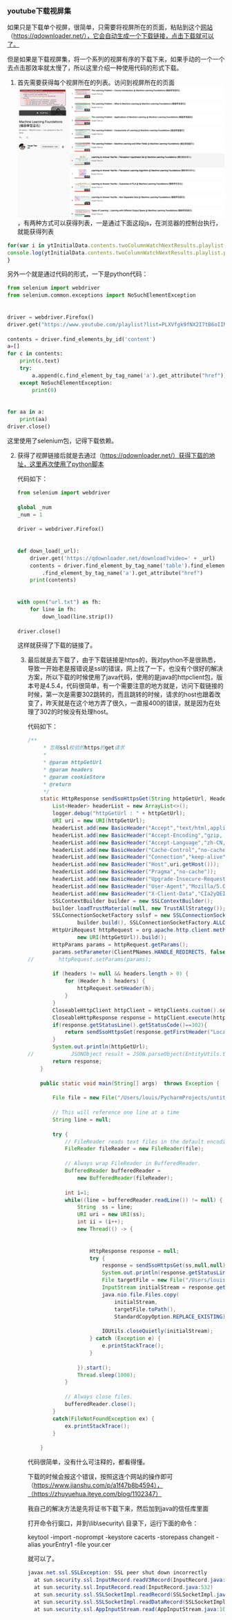 ### youtube下载视屏集

如果只是下载单个视屏，很简单，只需要将视屏所在的页面，粘贴到这个[网站](https://qdownloader.net/)（https://qdownloader.net/），它会自动生成一个下载链接，点击下载就可以了。

但是如果是下载视屏集，将一个系列的视屏有序的下载下来，如果手动的一个一个去点击那效率就太慢了，所以这里介绍一种使用代码的形式下载。

1. 首先需要获得每个视屏所在的列表。访问到视屏所在的页面![image-201901230833467](../../images/image-201901230833467.png)，有两种方式可以获得列表，一是通过下面这段js，在浏览器的控制台执行，就能获得列表

```javascript
for(var i in ytInitialData.contents.twoColumnWatchNextResults.playlist.playlist.contents){
console.log(ytInitialData.contents.twoColumnWatchNextResults.playlist.playlist.contents[i].playlistPanelVideoRenderer.navigationEndpoint.commandMetadata.webCommandMetadata.url);
}
```

另外一个就是通过代码的形式，一下是python代码：

```python
from selenium import webdriver
from selenium.common.exceptions import NoSuchElementException


driver = webdriver.Firefox()
driver.get("https://www.youtube.com/playlist?list=PLXVfgk9fNX2I7tB6oIINGBmW50rrmFTqf")

contents = driver.find_elements_by_id('content')
a=[]
for c in contents:
    print(c.text)
    try:
        a.append(c.find_element_by_tag_name('a').get_attribute("href"))
    except NoSuchElementException:
        print(0)


for aa in a:
    print(aa)
driver.close()
```

这里使用了selenium包，记得下载依赖。

2. 获得了视屏链接后就是去通过（https://qdownloader.net/）获得下载的地址，这里再次使用了python脚本

   代码如下：

   ```python
   from selenium import webdriver

   global _num
   _num = 1

   driver = webdriver.Firefox()


   def down_load(_url):
       driver.get('https://qdownloader.net/download?video=' + _url)
       contents = driver.find_element_by_tag_name('table').find_element_by_tag_name('tbody').find_element_by_tag_name('tr') \
           .find_element_by_tag_name('a').get_attribute("href")
       print(contents)


   with open("url.txt") as fh:
       for line in fh:
           down_load(line.strip())

   driver.close()
   ```

   这样就获得了下载的链接了。

   3. 最后就是去下载了，由于下载链接是https的，我对python不是很熟悉，导致一开始老是报错说是ssl的错误，网上找了一下，也没有个很好的解决方案，所以下载的时候使用了java代码，使用的是java的httpclient包，版本号是4.5.4，代码很简单，有一个需要注意的地方就是，访问下载链接的时候，第一次是需要302跳转的，而且跳转的时候，请求的host也跟着改变了，昨天就是在这个地方弄了很久，一直报400的错误，就是因为在处理了302的时候没有处理host。

      代码如下：

      ```java
      /**
           * 忽略ssl校验的https的get请求
           *
           * @param httpGetUrl
           * @param headers
           * @param cookieStore
           * @return
           */
          static HttpResponse sendSsoHttpsGet(String httpGetUrl, Header[] headers, CookieStore cookieStore) throws Exception {
              List<Header> headerList = new ArrayList<>();
              logger.debug("httpGetUrl : " + httpGetUrl);
              URI uri = new URI(httpGetUrl);
              headerList.add(new BasicHeader("Accept","text/html,application/xhtml+xml,application/xml;q=0.9,image/webp,image/apng,*/*;q=0.8"));
              headerList.add(new BasicHeader("Accept-Encoding","gzip, deflate, br"));
              headerList.add(new BasicHeader("Accept-Language","zh-CN,zh;q=0.9,en;q=0.8"));
              headerList.add(new BasicHeader("Cache-Control","no-cache"));
              headerList.add(new BasicHeader("Connection","keep-alive"));
              headerList.add(new BasicHeader("Host",uri.getHost()));
              headerList.add(new BasicHeader("Pragma","no-cache"));
              headerList.add(new BasicHeader("Upgrade-Insecure-Requests","1"));
              headerList.add(new BasicHeader("User-Agent","Mozilla/5.0 (Macintosh; Intel Mac OS X 10_13_4) AppleWebKit/537.36 (KHTML, like Gecko) Chrome/71.0.3578.98 Safari/537.36"));
              headerList.add(new BasicHeader("X-Client-Data","CIa2yQEIorbJAQjBtskBCKmdygEIqKPKAQi/p8oBCOynygEI4qjKARj5pcoB"));
              SSLContextBuilder builder = new SSLContextBuilder();
              builder.loadTrustMaterial(null, new TrustAllStrategy());
              SSLConnectionSocketFactory sslsf = new SSLConnectionSocketFactory(
                      builder.build(), SSLConnectionSocketFactory.ALLOW_ALL_HOSTNAME_VERIFIER);
              HttpUriRequest httpRequest = org.apache.http.client.methods.RequestBuilder.get().setUri(
                      new URI(httpGetUrl)).build();
              HttpParams params = httpRequest.getParams();
              params.setParameter(ClientPNames.HANDLE_REDIRECTS, false);
      //        httpRequest.setParams(params);

              if (headers != null && headers.length > 0) {
                  for (Header h : headers) {
                      httpRequest.setHeader(h);
                  }
              }
              CloseableHttpClient httpClient = HttpClients.custom().setDefaultCookieStore(cookieStore).setSSLSocketFactory(sslsf).build();
              CloseableHttpResponse response = httpClient.execute(httpRequest);
              if(response.getStatusLine().getStatusCode()==302){
                  return sendSsoHttpsGet(response.getFirstHeader("Location").getValue(),headers,cookieStore);
              }
              System.out.println(httpGetUrl);
      //            JSONObject result = JSON.parseObject(EntityUtils.toString(response.getEntity()));
              return response;
          }

          public static void main(String[] args)  throws Exception {

              File file = new File("/Users/louis/PycharmProjects/untitled/com.aotain.selenium/down_url.txt");

              // This will reference one line at a time
              String line = null;

              try {
                  // FileReader reads text files in the default encoding.
                  FileReader fileReader = new FileReader(file);

                  // Always wrap FileReader in BufferedReader.
                  BufferedReader bufferedReader =
                      new BufferedReader(fileReader);

                  int i=1;
                  while((line = bufferedReader.readLine()) != null) {
                      String  ss = line;
                      URI uri = new URI(ss);
                      int ii = (i++);
                      new Thread(() -> {


                          HttpResponse response = null;
                          try {
                              response = sendSsoHttpsGet(ss,null,null);
                              System.out.println(response.getStatusLine());
                              File targetFile = new File("/Users/louis/Downloads/machine_learning/foundations/"+ii+".mp4");
                              InputStream initialStream = response.getEntity().getContent();
                              java.nio.file.Files.copy(
                                  initialStream,
                                  targetFile.toPath(),
                                  StandardCopyOption.REPLACE_EXISTING);

                              IOUtils.closeQuietly(initialStream);
                          } catch (Exception e) {
                              e.printStackTrace();
                          }

                      }).start();
                      Thread.sleep(1000);
                  }

                  // Always close files.
                  bufferedReader.close();
              }
              catch(FileNotFoundException ex) {
                  ex.printStackTrace();
              }

          }
      ```

      代码很简单，没有什么可注释的，都看得懂。

      下载的时候会报这个错误，按照这连个网站的操作即可（https://www.jianshu.com/p/a1f47b8b4594），（https://zhuyuehua.iteye.com/blog/1102347）

      我自己的解决方法是先将证书下载下来，然后加到java的信任库里面

      打开命令行窗口，并到<java-home>\lib\security\ 目录下，运行下面的命令：

      keytool -import -noprompt -keystore cacerts -storepass changeit -alias yourEntry1 -file your.cer

      就可以了。

      ```java
      javax.net.ssl.SSLException: SSL peer shut down incorrectly
      	at sun.security.ssl.InputRecord.readV3Record(InputRecord.java:596)
      	at sun.security.ssl.InputRecord.read(InputRecord.java:532)
      	at sun.security.ssl.SSLSocketImpl.readRecord(SSLSocketImpl.java:983)
      	at sun.security.ssl.SSLSocketImpl.readDataRecord(SSLSocketImpl.java:940)
      	at sun.security.ssl.AppInputStream.read(AppInputStream.java:105)
      ```

      ​


